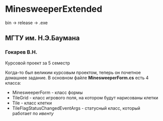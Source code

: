 # MinesweeperExtended
bin -> release -> .exe

## МГТУ им. Н.Э.Баумана
### Гокарев В.Н.
Курсовой проект за 5 семестр

Когда-то был великим курсовым проектом, теперь он почетное домашнее задание.
В основном файле **MinesweeperForm.cs** есть 4 класса:
* MinesweeperForm - класс формы
* TileGrid - класс игрового поля, на котором будут нарисованы клетки
* Tile - класс клетки
* TileFlagStatusChangedEventArgs - статусный класс, который работает по *ивенту*
